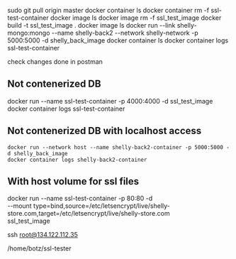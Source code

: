 sudo git pull origin master
docker container ls
docker container rm -f ssl-test-container
docker image ls
docker image rm -f ssl_test_image
docker build -t ssl_test_image .
docker image ls
docker run --link shelly-mongo:mongo --name shelly-back2 --network shelly-network -p 5000:5000 -d shelly_back_image
docker container ls
docker container logs ssl-test-container

check changes done in postman

## Not contenerized DB
docker run --name ssl-test-container -p 4000:4000 -d ssl_test_image
docker container logs ssl-test-container

## Not contenerized DB with localhost access
	docker run --network host --name shelly-back2-container -p 5000:5000 -d shelly_back_image
	docker container logs shelly-back2-container

## With host volume for ssl files
docker run --name ssl-test-container -p 80:80 -d \
  --mount type=bind,source=/etc/letsencrypt/live/shelly-store.com,target=/etc/letsencrypt/live/shelly-store.com \
  ssl_test_image

  ssh root@134.122.112.35

/home/botz/ssl-tester

